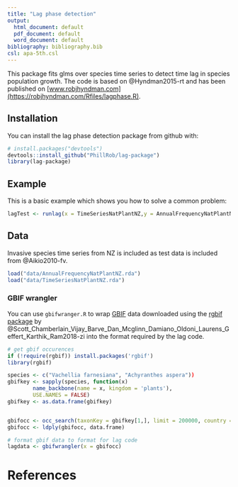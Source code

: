 ```yaml
---
title: "Lag phase detection"
output:
  html_document: default
  pdf_document: default
  word_document: default
bibliography: bibliography.bib
csl: apa-5th.csl
---
```


This package fits glms over species time series to detect time lag in species population growth. The code is based on @Hyndman2015-rt and has been published on [www.robjhyndman.com](https://robjhyndman.com/Rfiles/lagphase.R).


## Installation
You can install the lag phase detection package from github with:

``` r
# install.packages("devtools")
devtools::install_github("PhillRob/lag-package")
library(lag-package)
```

## Example
This is a basic example which shows you how to solve a common problem:

``` r
lagTest <- runlag(x = TimeSeriesNatPlantNZ,y = AnnualFrequencyNatPlantNZ)
```


## Data
Invasive species time series from NZ is included as test data is included from @Aikio2010-fv. 
```r
load("data/AnnualFrequencyNatPlantNZ.rda")
load("data/TimeSeriesNatPlantNZ.rda")
```
### GBIF wrangler
You can use `gbifwranger.R` to wrap [GBIF](https://www.gbif.org/) data downloaded using the [rgbif package](https://cran.r-project.org/web/packages/rgbif/rgbif.pdf) by @Scott_Chamberlain_Vijay_Barve_Dan_Mcglinn_Damiano_Oldoni_Laurens_Geffert_Karthik_Ram2018-zi into the format required by the lag code. 
``` r
# get gbif occurences
if (!require(rgbif)) install.packages('rgbif')
library(rgbif)

species <- c("Vachellia farnesiana", "Achyranthes aspera"))
gbifkey <- sapply(species, function(x)
        name_backbone(name = x, kingdom = 'plants'),
        USE.NAMES = FALSE)
gbifkey <- as.data.frame(gbifkey)


gbifocc <- occ_search(taxonKey = gbifkey[1,], limit = 200000, country = "US",  return = "data")
gbifocc <- ldply(gbifocc, data.frame)

# format gbif data to format for lag code
lagdata <- gbifwrangler(x = gbifocc)
```


# References
